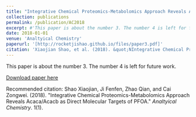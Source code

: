 ```yaml
---
title: "Integrative Chemical Proteomics-Metabolomics Approach Reveals Acaca/Acacb as Direct Molecular Targets of PFOA"
collection: publications
permalink: /publication/AC2018
excerpt: #'This paper is about the number 3. The number 4 is left for future work.'
date: 2018-01-01
venue: 'Analtyical Chemistry'
paperurl: '[http://rocketjishao.github.io/files/paper3.pdf]'
citation: 'Xiaojian Shao, et al. (2018). &quot;NIntegrative Chemical Proteomics-Metabolomics Approach Reveals Acaca/Acacb as Direct Molecular Targets of PFOA.&quot; <i>Analtyical Chemistry</i>. 1(1).'
---
```

This paper is about the number 3. The number 4 is left for future work.

[Download paper here](http://rocketjishao.github.io/files/paper3.pdf)

Recommended citation: Shao Xiaojian, Ji Fenfen, Zhao Qian, and Cai Zongwei. (2018). "Integrative Chemical Proteomics-Metabolomics Approach Reveals Acaca/Acacb as Direct Molecular Targets of PFOA." <i>Analtyical Chemistry</i>. 1(1).
